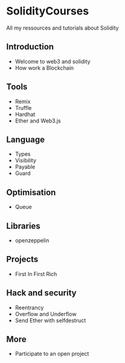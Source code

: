 # SolidityCourses
All my ressources and tutorials about Solidity



## Introduction 

- Welcome to web3 and solidity
- How work a Blockchain

## Tools

- Remix
- Truffle
- Hardhat 
- Ether and Web3.js

## Language

- Types
- Visibility
- Payable
- Guard

## Optimisation

- Queue


## Libraries

- openzeppelin


## Projects

- First In First Rich


## Hack and security

- Reentrancy
- Overflow and Underflow
- Send Ether with selfdestruct

## More

- Participate to an open project

